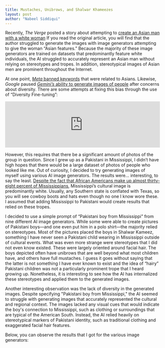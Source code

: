 ```yaml
---
title: Mustaches, Unibrows, and Shalwar Khameezes
layout: post
author: "Nabeel Siddiqui"
---
```


Recently, _The Verge_ posted a story about attempting to [create an Asian man with a white woman](https://www.theverge.com/2024/4/10/24122072/ai-generated-asian-man-white-woman-couple-gemini-dalle-midjourney-tests) If you read the original article, you will find that the author struggled to generate the images with image generators attempting to give the woman “Asian features.” Because the majority of these image generators are trained on datasets that predominantly feature white individuals, the AI struggled to accurately represent an Asian man without relying on stereotypes and tropes. In addition, stereotypical images of Asian men are prominent throughout the Internet.

At one point, [_Meta_ banned keywords](https://www.theverge.com/2024/4/4/24121419/meta-instagram-ai-image-generator-asian-race) that were related to Asians. Likewise, _Google_ paused [_Gemini’s_ ability to generate images of people](https://www.theverge.com/2024/2/22/24079876/google-gemini-ai-photos-people-pause) after concerns about diversity. There are some attempts at fixing this bias through the use of “Diversity Fine-tuning”:

<center><iframe width="100%" src="https://www.youtube.com/embed/5zLxoiBdG2U?si=wS4i08O6TJ-n2OJ_" title="YouTube video player" frameborder="0" allow="accelerometer; autoplay; clipboard-write; encrypted-media; gyroscope; picture-in-picture; web-share" referrerpolicy="strict-origin-when-cross-origin" allowfullscreen></iframe></center>

However, this requires that there be a significant amount of photos of the group in question. Since I grew up as a Pakistani in Mississippi, I didn’t have high hopes that there would be a large dataset of photos of people who looked like me. Out of curiosity, I decided to try generating images of myself using various AI image generators. The results were... interesting, to say the least. [Despite the fact that African Americans make up almost thirty-eight percent of Mississippians](https://en.wikipedia.org/wiki/Mississippi#Demographics), Mississippi’s cultural image is predominantly white. Usually, any Southern state is conflated with Texas, so you will see cowboy boots and hats even though no one I know wore these. I assumed that adding Mississippi to Pakistani would create results that relied on these tropes.

I decided to use a simple prompt of “Pakistani boy from Mississippi” from nine different AI image generators. While some were able to create pictures of Pakistani boys—and one even put him in a polo shirt—the majority relied on stereotypes. Most of the pictures placed the boys in Shalwar Kameez, something I have never seen a Pakistani child wearing in Mississippi outside of cultural events. What was even more strange were stereotypes that I did not even know existed. These were largely oriented around facial hair. The boys depicted often have unibrows that are well beyond what most children have, and others have full mustaches. I guess it goes without saying that the latter is not something I have ever known to exist and the idea of “hairy” Pakistani children was not a particularly prominent trope that I heard growing up. Nonetheless, it is interesting to see how the AI has internalized these stereotypes and applied them to the generated images.

Another interesting observation was the lack of diversity in the generated images. Despite specifying "Pakistani boy from Mississippi," the AI seemed to struggle with generating images that accurately represented the cultural and regional context. The images lacked any visual cues that would indicate the boy's connection to Mississippi, such as clothing or surroundings that are typical of the American South. Instead, the AI relied heavily on stereotypical markers of Pakistani identity, such as traditional clothing and exaggerated facial hair features.

Below, you can observe the results that I got for the various image generators:

<div class="flourish-embed flourish-cards" data-src="visualisation/18195939"><script src="https://public.flourish.studio/resources/embed.js"></script></div>